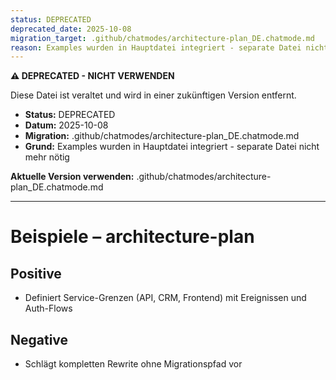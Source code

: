 ```yaml
---
status: DEPRECATED
deprecated_date: 2025-10-08
migration_target: .github/chatmodes/architecture-plan_DE.chatmode.md
reason: Examples wurden in Hauptdatei integriert - separate Datei nicht mehr nötig
---
```


**⚠️ DEPRECATED - NICHT VERWENDEN**

Diese Datei ist veraltet und wird in einer zukünftigen Version entfernt.

- **Status:** DEPRECATED
- **Datum:** 2025-10-08
- **Migration:** .github/chatmodes/architecture-plan_DE.chatmode.md
- **Grund:** Examples wurden in Hauptdatei integriert - separate Datei nicht mehr nötig

**Aktuelle Version verwenden:** .github/chatmodes/architecture-plan_DE.chatmode.md

---

# Beispiele – architecture-plan

## Positive
- Definiert Service-Grenzen (API, CRM, Frontend) mit Ereignissen und Auth-Flows

## Negative
- Schlägt kompletten Rewrite ohne Migrationspfad vor

